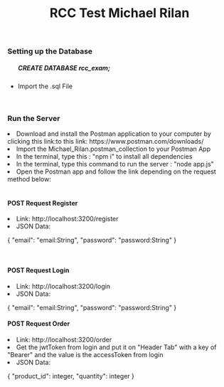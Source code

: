 <h1 align="center">RCC Test Michael Rilan</h1>

<br/>
<h3><b> Setting up the Database </b></h3>

<ul>
<h5>CREATE DATABASE rcc_exam;</h5> </li>

<li>Import the .sql File </li>
</ul>


<br/>
<h3><b>Run the Server </b></h3>


<li>Download and install the Postman application to your computer by clicking this link:to this link: https://www.postman.com/downloads/</li>
<li>Import the Michael_Rilan.postman_collection to your Postman App</li>
<li>In the terminal, type this : "npm i" to install all dependencies</li>
<li>In the terminal, type this command to run the server : "node app.js"</li>
<li>Open the Postman app and follow the link depending on the request method below: </li>

<br/>
<h4><b>POST Request Register</b></h4>
<li>Link:  http://localhost:3200/register</li>
<li>JSON Data:</li>
<p>
    {
        "email": "email:String",
        "password": "password:String"
    }
</p>


<br/>
<h4><b>POST Request Login</b></h4>
<li>Link:  http://localhost:3200/login</li>

<li>JSON Data:</li>
<p>
    {
        "email": "email:String",
        "password": "password:String"
    }
</p>
<h4><b>POST Request Order</b></h4>
<li>Link:  http://localhost:3200/order</li>
<li>Get the jwtToken from login and put it on "Header Tab" with a key of "Bearer" and the value is the accessToken from login</li>

<li>JSON Data:</li>
<p>
    {
    "product_id": integer,
    "quantity": integer
}
</p>

</ul>
